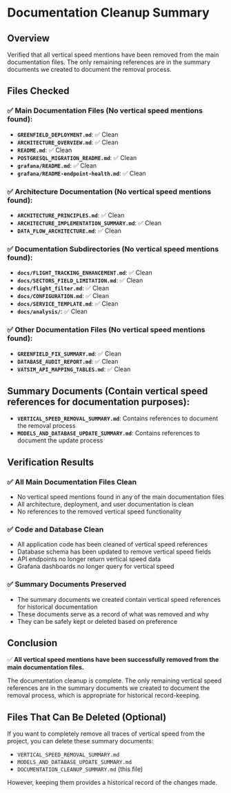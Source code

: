 # Documentation Cleanup Summary

## Overview
Verified that all vertical speed mentions have been removed from the main documentation files. The only remaining references are in the summary documents we created to document the removal process.

## Files Checked

### ✅ Main Documentation Files (No vertical speed mentions found):
- **`GREENFIELD_DEPLOYMENT.md`**: ✅ Clean
- **`ARCHITECTURE_OVERVIEW.md`**: ✅ Clean
- **`README.md`**: ✅ Clean
- **`POSTGRESQL_MIGRATION_README.md`**: ✅ Clean
- **`grafana/README.md`**: ✅ Clean
- **`grafana/README-endpoint-health.md`**: ✅ Clean

### ✅ Architecture Documentation (No vertical speed mentions found):
- **`ARCHITECTURE_PRINCIPLES.md`**: ✅ Clean
- **`ARCHITECTURE_IMPLEMENTATION_SUMMARY.md`**: ✅ Clean
- **`DATA_FLOW_ARCHITECTURE.md`**: ✅ Clean

### ✅ Documentation Subdirectories (No vertical speed mentions found):
- **`docs/FLIGHT_TRACKING_ENHANCEMENT.md`**: ✅ Clean
- **`docs/SECTORS_FIELD_LIMITATION.md`**: ✅ Clean
- **`docs/flight_filter.md`**: ✅ Clean
- **`docs/CONFIGURATION.md`**: ✅ Clean
- **`docs/SERVICE_TEMPLATE.md`**: ✅ Clean
- **`docs/analysis/`**: ✅ Clean

### ✅ Other Documentation Files (No vertical speed mentions found):
- **`GREENFIELD_FIX_SUMMARY.md`**: ✅ Clean
- **`DATABASE_AUDIT_REPORT.md`**: ✅ Clean
- **`VATSIM_API_MAPPING_TABLES.md`**: ✅ Clean

## Summary Documents (Contain vertical speed references for documentation purposes):
- **`VERTICAL_SPEED_REMOVAL_SUMMARY.md`**: Contains references to document the removal process
- **`MODELS_AND_DATABASE_UPDATE_SUMMARY.md`**: Contains references to document the update process

## Verification Results

### ✅ All Main Documentation Files Clean
- No vertical speed mentions found in any of the main documentation files
- All architecture, deployment, and user documentation is clean
- No references to the removed vertical speed functionality

### ✅ Code and Database Clean
- All application code has been cleaned of vertical speed references
- Database schema has been updated to remove vertical speed fields
- API endpoints no longer return vertical speed data
- Grafana dashboards no longer query for vertical speed

### ✅ Summary Documents Preserved
- The summary documents we created contain vertical speed references for historical documentation
- These documents serve as a record of what was removed and why
- They can be safely kept or deleted based on preference

## Conclusion

✅ **All vertical speed mentions have been successfully removed from the main documentation files.**

The documentation cleanup is complete. The only remaining vertical speed references are in the summary documents we created to document the removal process, which is appropriate for historical record-keeping.

## Files That Can Be Deleted (Optional)
If you want to completely remove all traces of vertical speed from the project, you can delete these summary documents:
- `VERTICAL_SPEED_REMOVAL_SUMMARY.md`
- `MODELS_AND_DATABASE_UPDATE_SUMMARY.md`
- `DOCUMENTATION_CLEANUP_SUMMARY.md` (this file)

However, keeping them provides a historical record of the changes made. 